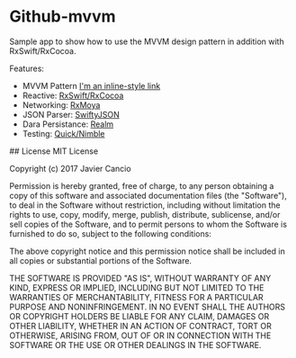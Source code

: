 # Github-mvvm

Sample app to show how to use the MVVM design pattern in addition with RxSwift/RxCocoa.

Features:

* MVVM Pattern
[I'm an inline-style link](https://www.google.com)
* Reactive: [RxSwift/RxCocoa](https://github.com/ReactiveX/RxSwift)
* Networking: [RxMoya](https://github.com/Moya/Moya)
* JSON Parser: [SwiftyJSON](https://github.com/SwiftyJSON/SwiftyJSON)
* Dara Persistance: [Realm](https://github.com/realm/realm-cocoa)
* Testing: [Quick/Nimble](https://github.com/Quick/Quick)

## License
MIT License

Copyright (c) 2017 Javier Cancio

Permission is hereby granted, free of charge, to any person obtaining a copy
of this software and associated documentation files (the "Software"), to deal
in the Software without restriction, including without limitation the rights
to use, copy, modify, merge, publish, distribute, sublicense, and/or sell
copies of the Software, and to permit persons to whom the Software is
furnished to do so, subject to the following conditions:

The above copyright notice and this permission notice shall be included in all
copies or substantial portions of the Software.

THE SOFTWARE IS PROVIDED "AS IS", WITHOUT WARRANTY OF ANY KIND, EXPRESS OR
IMPLIED, INCLUDING BUT NOT LIMITED TO THE WARRANTIES OF MERCHANTABILITY,
FITNESS FOR A PARTICULAR PURPOSE AND NONINFRINGEMENT. IN NO EVENT SHALL THE
AUTHORS OR COPYRIGHT HOLDERS BE LIABLE FOR ANY CLAIM, DAMAGES OR OTHER
LIABILITY, WHETHER IN AN ACTION OF CONTRACT, TORT OR OTHERWISE, ARISING FROM,
OUT OF OR IN CONNECTION WITH THE SOFTWARE OR THE USE OR OTHER DEALINGS IN THE
SOFTWARE.
